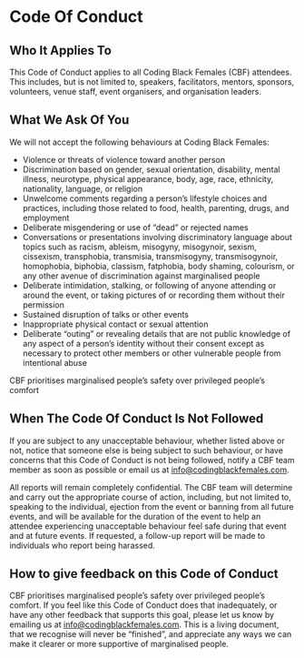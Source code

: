 # Code Of Conduct

## Who It Applies To

This Code of Conduct applies to all Coding Black Females (CBF) attendees. This includes, but is not limited to, speakers, facilitators, mentors, sponsors, volunteers, venue staff, event organisers, and organisation leaders.

## What We Ask Of You

We will not accept the following behaviours at Coding Black Females:

- Violence or threats of violence toward another person
- Discrimination based on gender, sexual orientation, disability, mental illness, neurotype, physical appearance, body, age, race, ethnicity, nationality, language, or religion
- Unwelcome comments regarding a person’s lifestyle choices and practices, including those related to food, health, parenting, drugs, and employment
- Deliberate misgendering or use of “dead” or rejected names
- Conversations or presentations involving discriminatory language about topics such as racism, ableism, misogyny, misogynoir, sexism, cissexism, transphobia, transmisia, transmisogyny, transmisogynoir, homophobia, biphobia, classism, fatphobia, body shaming, colourism, or any other avenue of discrimination against marginalised people
- Deliberate intimidation, stalking, or following of anyone attending or around the event, or taking pictures of or recording them without their permission
- Sustained disruption of talks or other events
- Inappropriate physical contact or sexual attention
- Deliberate “outing” or revealing details that are not public knowledge of any aspect of a person’s identity without their consent except as necessary to protect other members or other vulnerable people from intentional abuse

CBF prioritises marginalised people’s safety over privileged people’s comfort

## When The Code Of Conduct Is Not Followed
If you are subject to any unacceptable behaviour, whether listed above or not, notice that someone else is being subject to such behaviour, or have concerns that this Code of Conduct is not being followed, notify a CBF team member as soon as possible or email us at info@codingblackfemales.com.

All reports will remain completely confidential. The CBF team will determine and carry out the appropriate course of action, including, but not limited to, speaking to the individual, ejection from the event or banning from all future events, and will be available for the duration of the event to help an attendee experiencing unacceptable behaviour feel safe during that event and at future events. If requested, a follow-up report will be made to individuals who report being harassed.

## How to give feedback on this Code of Conduct

CBF prioritises marginalised people’s safety over privileged people’s comfort. If you feel like this Code of Conduct does that inadequately, or have any other feedback that supports this goal, please let us know by emailing us at info@codingblackfemales.com. This is a living document, that we recognise will never be “finished”, and appreciate any ways we can make it clearer or more supportive of marginalised people.

